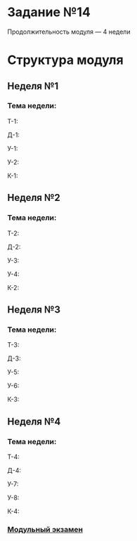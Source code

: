 # Задание №14

Продолжительность модуля — 4 недели

# Структура модуля

## Неделя №1

### Тема недели: 

Т-1: [](./components/theory/theory-1.md)

Д-1: [](./components/homework/homework-1.md)

У-1: [](./components/class/class-1.md)

У-2: [](./components/class/class-2.md)

К-1: [](./components/quiz/quiz-1.md)

## Неделя №2

### Тема недели: 

Т-2: [](./components/theory/theory-2.md)

Д-2: [](./components/homework/homework-2.md)

У-3: [](./components/class/class-3.md)

У-4: [](./components/class/class-4.md)

К-2: [](./components/quiz/quiz-2.md)

## Неделя №3

### Тема недели: 

Т-3: [](./components/theory/theory-3.md)

Д-3: [](./components/homework/homework-3.md)

У-5: [](./components/class/class-5.md)

У-6: [](./components/class/class-6.md)

К-3: [](./components/quiz/quiz-3.md)

## Неделя №4

### Тема недели: 

Т-4: [](./components/theory/theory-4.md)

Д-4: [](./components/homework/homework-4.md)

У-7: [](./components/class/class-7.md)

У-8: [](./components/class/class-8.md)

К-4: [](./components/quiz/quiz-4.md)


### [Модульный экзамен](./components/exam/exam-1.md)